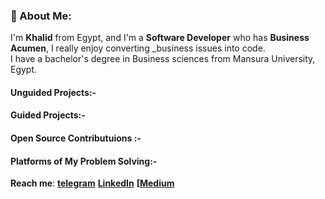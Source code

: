 ### 💫 About Me:
I'm **Khalid** from Egypt, and I'm a **Software Developer** who has **Business Acumen**, I really enjoy converting _business issues into code. <br>I have a bachelor's degree in Business sciences from Mansura University, Egypt. 


#### Unguided Projects:-                               

#### Guided Projects:-

#### Open Source Contributuions :-







#### Platforms of My Problem Solving:-

**Reach me**:
**[telegram](https://t.me/Khouailid)**
**[LinkedIn](https://linkedin.com/in/khaldmaher)** **[[Medium](https://medium.com/@khaldmaher)**


